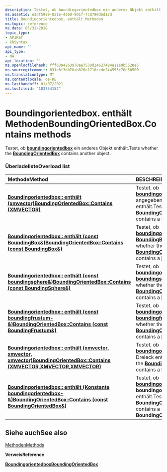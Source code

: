 ```yaml
---
description: Testet, ob boundingorientedbox ein anderes Objekt enthält.
ms.assetid: e3df5999-021e-4360-901f-7c8790d6d12d
title: Boundingorientedbox. enthält Methoden
ms.topic: reference
ms.date: 05/31/2018
topic_type:
- APIRef
- kbSyntax
api_name: ''
api_type:
- NA
api_location: ''
ms.openlocfilehash: fff6394263978ae7538d24627494e11e0b5528e5
ms.sourcegitcommit: 831e8f3db78ab820e1710cede244553c70e50500
ms.translationtype: MT
ms.contentlocale: de-DE
ms.lasthandoff: 01/07/2021
ms.locfileid: "103754152"
---
```

# <a name="boundingorientedboxcontains-methods"></a><span data-ttu-id="bb289-103">Boundingorientedbox. enthält Methoden</span><span class="sxs-lookup"><span data-stu-id="bb289-103">BoundingOrientedBox.Contains methods</span></span>

<span data-ttu-id="bb289-104">Testet, ob [**boundingorientedbox**](/windows/win32/api/directxcollision/ns-directxcollision-boundingorientedbox) ein anderes Objekt enthält.</span><span class="sxs-lookup"><span data-stu-id="bb289-104">Tests whether the [**BoundingOrientedBox**](/windows/win32/api/directxcollision/ns-directxcollision-boundingorientedbox) contains another object.</span></span>

### <a name="overload-list"></a><span data-ttu-id="bb289-105">Überladeliste</span><span class="sxs-lookup"><span data-stu-id="bb289-105">Overload list</span></span>



| <span data-ttu-id="bb289-106">Methode</span><span class="sxs-lookup"><span data-stu-id="bb289-106">Method</span></span>                                                                                               | <span data-ttu-id="bb289-107">BESCHREIBUNG</span><span class="sxs-lookup"><span data-stu-id="bb289-107">Description</span></span>                                                                                                                            |
|:-----------------------------------------------------------------------------------------------------|:---------------------------------------------------------------------------------------------------------------------------------------|
| [<span data-ttu-id="bb289-108">**Boundingorientedbox:: enthält (xmvector)**</span><span class="sxs-lookup"><span data-stu-id="bb289-108">**BoundingOrientedBox::Contains (XMVECTOR)**</span></span>](/windows/win32/api/rrascfg/nn-rrascfg-ieapproviderconfig)                   | <span data-ttu-id="bb289-109">Testet, ob [**boundingorientedbox**](/windows/win32/api/directxcollision/ns-directxcollision-boundingorientedbox) einen angegebenen Punkt enthält.</span><span class="sxs-lookup"><span data-stu-id="bb289-109">Tests whether the [**BoundingOrientedBox**](/windows/win32/api/directxcollision/ns-directxcollision-boundingorientedbox) contains a specified point.</span></span><br/>                            |
| <span data-ttu-id="bb289-110">[**Boundingorientedbox:: enthält (const BoundingBox&)**](/windows/win32/api/directxcollision/nf-directxcollision-boundingorientedbox-contains(constboundingbox_))</span><span class="sxs-lookup"><span data-stu-id="bb289-110">[**BoundingOrientedBox::Contains (const BoundingBox&)**](/windows/win32/api/directxcollision/nf-directxcollision-boundingorientedbox-contains(constboundingbox_))</span></span>         | <span data-ttu-id="bb289-111">Testet, ob [**boundingorientedbox**](/windows/win32/api/directxcollision/ns-directxcollision-boundingorientedbox) eine [**BoundingBox**](/windows/desktop/api/DirectXCollision/ns-directxcollision-boundingbox)enthält.</span><span class="sxs-lookup"><span data-stu-id="bb289-111">Tests whether the [**BoundingOrientedBox**](/windows/win32/api/directxcollision/ns-directxcollision-boundingorientedbox) contains a [**BoundingBox**](/windows/desktop/api/DirectXCollision/ns-directxcollision-boundingbox).</span></span><br/>         |
| <span data-ttu-id="bb289-112">[**Boundingorientedbox:: enthält (const boundingsphere&)**](/windows/win32/api/directxcollision/nf-directxcollision-boundingorientedbox-contains(constboundingsphere_))</span><span class="sxs-lookup"><span data-stu-id="bb289-112">[**BoundingOrientedBox::Contains (const BoundingSphere&)**](/windows/win32/api/directxcollision/nf-directxcollision-boundingorientedbox-contains(constboundingsphere_))</span></span>      | <span data-ttu-id="bb289-113">Testet, ob [**boundingorientedbox**](/windows/win32/api/directxcollision/ns-directxcollision-boundingorientedbox) eine [**boundingsphere**](/windows/win32/api/directxcollision/ns-directxcollision-boundingsphere)enthält.</span><span class="sxs-lookup"><span data-stu-id="bb289-113">Tests whether the [**BoundingOrientedBox**](/windows/win32/api/directxcollision/ns-directxcollision-boundingorientedbox) contains a [**BoundingSphere**](/windows/win32/api/directxcollision/ns-directxcollision-boundingsphere).</span></span><br/>   |
| <span data-ttu-id="bb289-114">[**Boundingorientedbox:: enthält (const boundingfrustum-&)**](/windows/win32/api/directxcollision/nf-directxcollision-boundingorientedbox-contains(constboundingfrustum_))</span><span class="sxs-lookup"><span data-stu-id="bb289-114">[**BoundingOrientedBox::Contains (const BoundingFrustum&)**](/windows/win32/api/directxcollision/nf-directxcollision-boundingorientedbox-contains(constboundingfrustum_))</span></span>     | <span data-ttu-id="bb289-115">Testet, ob [**boundingorientedbox**](/windows/win32/api/directxcollision/ns-directxcollision-boundingorientedbox) einen [**boundingfrustum**](/windows/win32/api/directxcollision/ns-directxcollision-boundingfrustum)enthält.</span><span class="sxs-lookup"><span data-stu-id="bb289-115">Tests whether the [**BoundingOrientedBox**](/windows/win32/api/directxcollision/ns-directxcollision-boundingorientedbox) contains a [**BoundingFrustum**](/windows/win32/api/directxcollision/ns-directxcollision-boundingfrustum).</span></span><br/> |
| <span data-ttu-id="bb289-116">[**Boundingorientedbox:: enthält (xmvector, xmvector, xmvector)**](/windows/win32/api/directxcollision/nf-directxcollision-boundingorientedbox-contains(fxmvector_fxmvector_fxmvector))</span><span class="sxs-lookup"><span data-stu-id="bb289-116">[**BoundingOrientedBox::Contains (XMVECTOR,XMVECTOR,XMVECTOR)**](/windows/win32/api/directxcollision/nf-directxcollision-boundingorientedbox-contains(fxmvector_fxmvector_fxmvector))</span></span> | <span data-ttu-id="bb289-117">Testet, ob [**boundingorientedbox**](/windows/win32/api/directxcollision/ns-directxcollision-boundingorientedbox) ein Dreieck enthält.</span><span class="sxs-lookup"><span data-stu-id="bb289-117">Tests whether the [**BoundingOrientedBox**](/windows/win32/api/directxcollision/ns-directxcollision-boundingorientedbox) contains a triangle.</span></span><br/>                                   |
| <span data-ttu-id="bb289-118">[**Boundingorientedbox:: enthält (Konstante boundingorientedbox-&)**](/windows/win32/api/directxcollision/nf-directxcollision-boundingorientedbox-contains(constboundingorientedbox_))</span><span class="sxs-lookup"><span data-stu-id="bb289-118">[**BoundingOrientedBox::Contains (const BoundingOrientedBox&)**](/windows/win32/api/directxcollision/nf-directxcollision-boundingorientedbox-contains(constboundingorientedbox_))</span></span> | <span data-ttu-id="bb289-119">Testet, ob [**boundingorientedbox**](/windows/win32/api/directxcollision/ns-directxcollision-boundingorientedbox) ein **boundingorientedbox-Feld** enthält.</span><span class="sxs-lookup"><span data-stu-id="bb289-119">Tests whether the [**BoundingOrientedBox**](/windows/win32/api/directxcollision/ns-directxcollision-boundingorientedbox) contains a **BoundingOrientedBox**.</span></span><br/>                    |



## <a name="see-also"></a><span data-ttu-id="bb289-120">Siehe auch</span><span class="sxs-lookup"><span data-stu-id="bb289-120">See also</span></span>

<dl> <dt>

[<span data-ttu-id="bb289-121">Methoden</span><span class="sxs-lookup"><span data-stu-id="bb289-121">Methods</span></span>](boundingorientedbox-methods.md)
</dt> <dt>

<span data-ttu-id="bb289-122">**Verweis**</span><span class="sxs-lookup"><span data-stu-id="bb289-122">**Reference**</span></span>
</dt> <dt>

[<span data-ttu-id="bb289-123">**Boundingorientedbox**</span><span class="sxs-lookup"><span data-stu-id="bb289-123">**BoundingOrientedBox**</span></span>](/windows/win32/api/directxcollision/ns-directxcollision-boundingorientedbox)
</dt> </dl>

 

 
